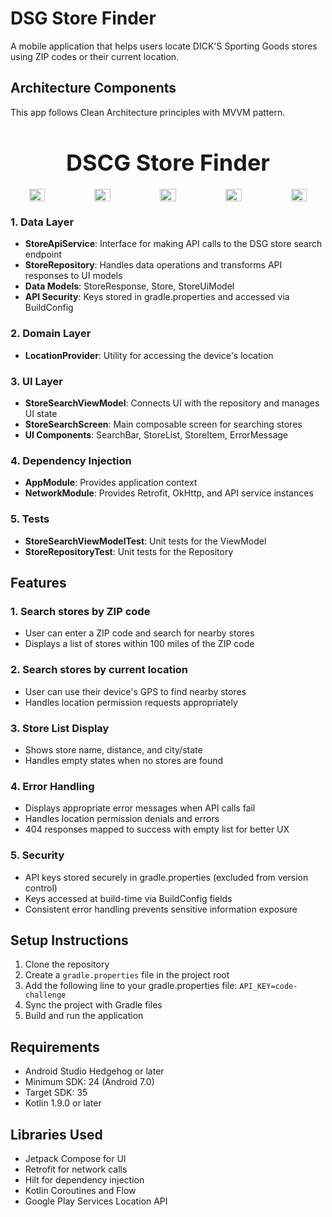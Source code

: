# DSG Store Finder

A mobile application that helps users locate DICK'S Sporting Goods stores using ZIP codes or their current location.

## Architecture Components

This app follows Clean Architecture principles with MVVM pattern.


<div style="text-align: center;">
  <h1 style="font-size: 36px; margin-bottom: 20px;">DSCG Store Finder</h1>
  
  <div style="display: flex; justify-content: center; gap: 20px;">
    <img src="https://github.com/user-attachments/assets/72707731-b309-46e2-a55f-909926fa6cdb" style="width: 30%; max-width: 100;">
    <img src="https://github.com/user-attachments/assets/1b1b2452-d5ad-428a-8f32-01f2b70ac39b" style="width: 30%; max-width: 100px;">
    <img src="https://github.com/user-attachments/assets/1b066175-63cb-4200-9fe9-c0f734445dff" style="width: 30%; max-width: 100px;">
    <img src="https://github.com/user-attachments/assets/ff1b8be7-d79e-4662-bae0-0dfbaf861c34" style="width: 30%; max-width: 100px;">
    <img src="https://github.com/user-attachments/assets/88f18f98-e248-4322-bf17-1364f449fa72" style="width: 30%; max-width: 100px;">
  </div>
</div>

### 1. Data Layer
- **StoreApiService**: Interface for making API calls to the DSG store search endpoint
- **StoreRepository**: Handles data operations and transforms API responses to UI models
- **Data Models**: StoreResponse, Store, StoreUiModel
- **API Security**: Keys stored in gradle.properties and accessed via BuildConfig

### 2. Domain Layer
- **LocationProvider**: Utility for accessing the device's location

### 3. UI Layer
- **StoreSearchViewModel**: Connects UI with the repository and manages UI state
- **StoreSearchScreen**: Main composable screen for searching stores
- **UI Components**: SearchBar, StoreList, StoreItem, ErrorMessage

### 4. Dependency Injection
- **AppModule**: Provides application context
- **NetworkModule**: Provides Retrofit, OkHttp, and API service instances

### 5. Tests
- **StoreSearchViewModelTest**: Unit tests for the ViewModel
- **StoreRepositoryTest**: Unit tests for the Repository

## Features

### 1. Search stores by ZIP code
- User can enter a ZIP code and search for nearby stores
- Displays a list of stores within 100 miles of the ZIP code

### 2. Search stores by current location
- User can use their device's GPS to find nearby stores
- Handles location permission requests appropriately

### 3. Store List Display
- Shows store name, distance, and city/state
- Handles empty states when no stores are found

### 4. Error Handling
- Displays appropriate error messages when API calls fail
- Handles location permission denials and errors
- 404 responses mapped to success with empty list for better UX

### 5. Security
- API keys stored securely in gradle.properties (excluded from version control)
- Keys accessed at build-time via BuildConfig fields
- Consistent error handling prevents sensitive information exposure

## Setup Instructions

1. Clone the repository
2. Create a `gradle.properties` file in the project root
3. Add the following line to your gradle.properties file: `API_KEY=code-challenge`
4. Sync the project with Gradle files
5. Build and run the application

## Requirements
- Android Studio Hedgehog or later
- Minimum SDK: 24 (Android 7.0)
- Target SDK: 35
- Kotlin 1.9.0 or later

## Libraries Used
- Jetpack Compose for UI
- Retrofit for network calls
- Hilt for dependency injection
- Kotlin Coroutines and Flow
- Google Play Services Location API
